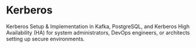 # Kerberos
Kerberos Setup &amp; Implementation in Kafka, PostgreSQL, and Kerberos High Availability (HA) for system administrators, DevOps engineers, or architects setting up secure environments.
